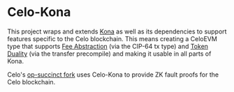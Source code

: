 # Celo-Kona

This project wraps and extends [Kona](https://github.com/op-rs/kona) as well as its dependencies to support features specific to the Celo blockchain. This means creating a CeloEVM type that supports [Fee Abstraction](https://specs.celo.org/fee_abstraction.html) (via the CIP-64 tx type) and [Token Duality](https://specs.celo.org/token_duality.html) (via the transfer precompile) and making it usable in all parts of Kona.

Celo's [op-succinct fork](https://github.com/celo-org/op-succinct/) uses Celo-Kona to provide ZK fault proofs for the Celo blockchain.

